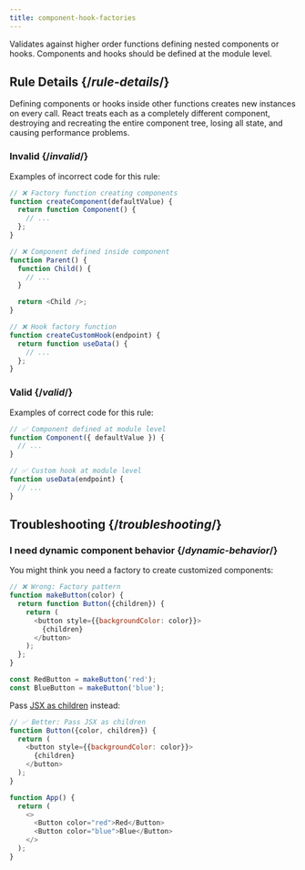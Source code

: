```yaml
---
title: component-hook-factories
---
```


<Intro>

Validates against higher order functions defining nested components or hooks. Components and hooks should be defined at the module level.

</Intro>

## Rule Details {/*rule-details*/}

Defining components or hooks inside other functions creates new instances on every call. React treats each as a completely different component, destroying and recreating the entire component tree, losing all state, and causing performance problems.

### Invalid {/*invalid*/}

Examples of incorrect code for this rule:

```js
// ❌ Factory function creating components
function createComponent(defaultValue) {
  return function Component() {
    // ...
  };
}

// ❌ Component defined inside component
function Parent() {
  function Child() {
    // ...
  }

  return <Child />;
}

// ❌ Hook factory function
function createCustomHook(endpoint) {
  return function useData() {
    // ...
  };
}
```

### Valid {/*valid*/}

Examples of correct code for this rule:

```js
// ✅ Component defined at module level
function Component({ defaultValue }) {
  // ...
}

// ✅ Custom hook at module level
function useData(endpoint) {
  // ...
}
```

## Troubleshooting {/*troubleshooting*/}

### I need dynamic component behavior {/*dynamic-behavior*/}

You might think you need a factory to create customized components:

```js
// ❌ Wrong: Factory pattern
function makeButton(color) {
  return function Button({children}) {
    return (
      <button style={{backgroundColor: color}}>
        {children}
      </button>
    );
  };
}

const RedButton = makeButton('red');
const BlueButton = makeButton('blue');
```

Pass [JSX as children](learn/passing-props-to-a-component#passing-jsx-as-children) instead:

```js
// ✅ Better: Pass JSX as children
function Button({color, children}) {
  return (
    <button style={{backgroundColor: color}}>
      {children}
    </button>
  );
}

function App() {
  return (
    <>
      <Button color="red">Red</Button>
      <Button color="blue">Blue</Button>
    </>
  );
}
```
